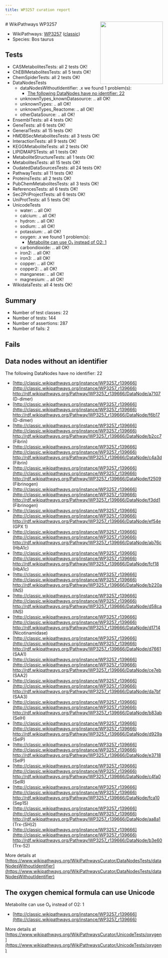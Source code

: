```yaml
---
title: WP3257 curation report
---
```


<img style="float: right; width: 200px" src="https://upload.wikimedia.org/wikipedia/commons/thumb/8/83/Wplogo_with_text_500.png/640px-Wplogo_with_text_500.png" />
# WikiPathways WP3257

* WikiPathways: [WP3257](https://wikipathways.org/pathways/WP3257) ([classic](https://classic.wikipathways.org/instance/WP3257))
* Species: Bos taurus
## Tests
* CASMetabolitesTests: all 2 tests OK!
* ChEBIMetabolitesTests: all 5 tests OK!
* ChemSpiderTests: all 2 tests OK!
* DataNodesTests
    * dataNodesWithoutIdentifier: .x we found 1 problem(s):
        * [The following DataNodes have no identifier: 22](#8792c4b1)
    * unknownTypes_knownDatasource: .. all OK!
    * unknownTypes: .. all OK!
    * unknownTypes_Reactome: .. all OK!
    * otherDataSource: .. all OK!
* EnsemblTests: all 4 tests OK!
* GeneTests: all 6 tests OK!
* GeneralTests: all 15 tests OK!
* HMDBSecMetabolitesTests: all 3 tests OK!
* InteractionTests: all 9 tests OK!
* KEGGMetaboliteTests: all 2 tests OK!
* LIPIDMAPSTests: all 1 tests OK!
* MetaboliteStructureTests: all 1 tests OK!
* MetabolitesTests: all 15 tests OK!
* OudatedDataSourcesTests: all 24 tests OK!
* PathwayTests: all 11 tests OK!
* ProteinsTests: all 2 tests OK!
* PubChemMetabolitesTests: all 3 tests OK!
* ReferencesTests: all 6 tests OK!
* Sec2PriProjectTests: all 6 tests OK!
* UniProtTests: all 5 tests OK!
* UnicodeTests
    * water: .. all OK!
    * calcium: .. all OK!
    * hydron: .. all OK!
    * sodium: .. all OK!
    * potassium: .. all OK!
    * oxygen: .x we found 1 problem(s):
        * [Metabolite can use O₂ instead of O2: 1](#a55ec885)
    * carbondioxide: .. all OK!
    * iron2: .. all OK!
    * iron3: .. all OK!
    * copper: .. all OK!
    * copper2: .. all OK!
    * manganese: .. all OK!
    * magnesium: .. all OK!
* WikidataTests: all 4 tests OK!


## Summary

* Number of test classes: 22
* Number of tests: 144
* Number of assertions: 287
* Number of fails: 2

## Fails

<a name="8792c4b1" />

## Data nodes without an identifier

The following DataNodes have no identifier: 22

* [http://classic.wikipathways.org/instance/WP3257_r139666](http://classic.wikipathways.org/instance/WP3257_r139666) http://rdf.wikipathways.org/Pathway/WP3257_r139666/DataNode/a7107 (D-dimer)
* [http://classic.wikipathways.org/instance/WP3257_r139666](http://classic.wikipathways.org/instance/WP3257_r139666) http://rdf.wikipathways.org/Pathway/WP3257_r139666/DataNode/f6b17 (D-dimer)
* [http://classic.wikipathways.org/instance/WP3257_r139666](http://classic.wikipathways.org/instance/WP3257_r139666) http://rdf.wikipathways.org/Pathway/WP3257_r139666/DataNode/b2cc7 (Fibrin)
* [http://classic.wikipathways.org/instance/WP3257_r139666](http://classic.wikipathways.org/instance/WP3257_r139666) http://rdf.wikipathways.org/Pathway/WP3257_r139666/DataNode/c4a3d (Fibrin)
* [http://classic.wikipathways.org/instance/WP3257_r139666](http://classic.wikipathways.org/instance/WP3257_r139666) http://rdf.wikipathways.org/Pathway/WP3257_r139666/DataNode/f2509 (Fibrinogen)
* [http://classic.wikipathways.org/instance/WP3257_r139666](http://classic.wikipathways.org/instance/WP3257_r139666) http://rdf.wikipathways.org/Pathway/WP3257_r139666/DataNode/f3dd1 (Fibrinogen)
* [http://classic.wikipathways.org/instance/WP3257_r139666](http://classic.wikipathways.org/instance/WP3257_r139666) http://rdf.wikipathways.org/Pathway/WP3257_r139666/DataNode/ef54e (GPX 1)
* [http://classic.wikipathways.org/instance/WP3257_r139666](http://classic.wikipathways.org/instance/WP3257_r139666) http://rdf.wikipathways.org/Pathway/WP3257_r139666/DataNode/ab76c (HbA1c)
* [http://classic.wikipathways.org/instance/WP3257_r139666](http://classic.wikipathways.org/instance/WP3257_r139666) http://rdf.wikipathways.org/Pathway/WP3257_r139666/DataNode/fcf18 (HbA1c)
* [http://classic.wikipathways.org/instance/WP3257_r139666](http://classic.wikipathways.org/instance/WP3257_r139666) http://rdf.wikipathways.org/Pathway/WP3257_r139666/DataNode/b220a (INS)
* [http://classic.wikipathways.org/instance/WP3257_r139666](http://classic.wikipathways.org/instance/WP3257_r139666) http://rdf.wikipathways.org/Pathway/WP3257_r139666/DataNode/d58ca (INS)
* [http://classic.wikipathways.org/instance/WP3257_r139666](http://classic.wikipathways.org/instance/WP3257_r139666) http://rdf.wikipathways.org/Pathway/WP3257_r139666/DataNode/d1714 (Nicotinamidase)
* [http://classic.wikipathways.org/instance/WP3257_r139666](http://classic.wikipathways.org/instance/WP3257_r139666) http://rdf.wikipathways.org/Pathway/WP3257_r139666/DataNode/d7661 (SAA1)
* [http://classic.wikipathways.org/instance/WP3257_r139666](http://classic.wikipathways.org/instance/WP3257_r139666) http://rdf.wikipathways.org/Pathway/WP3257_r139666/DataNode/ce7eb (SAA2)
* [http://classic.wikipathways.org/instance/WP3257_r139666](http://classic.wikipathways.org/instance/WP3257_r139666) http://rdf.wikipathways.org/Pathway/WP3257_r139666/DataNode/da7bf (SAA3)
* [http://classic.wikipathways.org/instance/WP3257_r139666](http://classic.wikipathways.org/instance/WP3257_r139666) http://rdf.wikipathways.org/Pathway/WP3257_r139666/DataNode/b83ab (SelH)
* [http://classic.wikipathways.org/instance/WP3257_r139666](http://classic.wikipathways.org/instance/WP3257_r139666) http://rdf.wikipathways.org/Pathway/WP3257_r139666/DataNode/d929a (SelP)
* [http://classic.wikipathways.org/instance/WP3257_r139666](http://classic.wikipathways.org/instance/WP3257_r139666) http://rdf.wikipathways.org/Pathway/WP3257_r139666/DataNode/e3718 (SelP)
* [http://classic.wikipathways.org/instance/WP3257_r139666](http://classic.wikipathways.org/instance/WP3257_r139666) http://rdf.wikipathways.org/Pathway/WP3257_r139666/DataNode/c4fa0 (SelR)
* [http://classic.wikipathways.org/instance/WP3257_r139666](http://classic.wikipathways.org/instance/WP3257_r139666) http://rdf.wikipathways.org/Pathway/WP3257_r139666/DataNode/fca10 (Sep15)
* [http://classic.wikipathways.org/instance/WP3257_r139666](http://classic.wikipathways.org/instance/WP3257_r139666) http://rdf.wikipathways.org/Pathway/WP3257_r139666/DataNode/aa8a1 (Trx-(SH)2)
* [http://classic.wikipathways.org/instance/WP3257_r139666](http://classic.wikipathways.org/instance/WP3257_r139666) http://rdf.wikipathways.org/Pathway/WP3257_r139666/DataNode/b3e60 (Trx-S2)


More details at [https://www.wikipathways.org/WikiPathwaysCurator/DataNodesTests/dataNodesWithoutIdentifier](https://www.wikipathways.org/WikiPathwaysCurator/DataNodesTests/dataNodesWithoutIdentifier)

<a name="a55ec885" />

## The oxygen chemical formula can use Unicode

Metabolite can use O₂ instead of O2: 1

* [http://classic.wikipathways.org/instance/WP3257_r139666](http://classic.wikipathways.org/instance/WP3257_r139666)


More details at [https://www.wikipathways.org/WikiPathwaysCurator/UnicodeTests/oxygen](https://www.wikipathways.org/WikiPathwaysCurator/UnicodeTests/oxygen)

